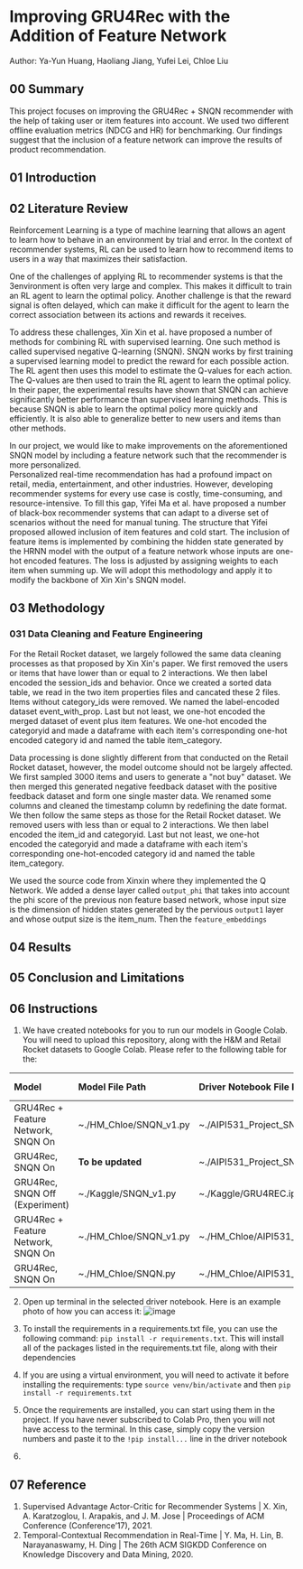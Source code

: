 # Improving GRU4Rec with the Addition of Feature Network
Author: Ya-Yun Huang, Haoliang Jiang, Yufei Lei, Chloe Liu
## 00 Summary
This project focuses on improving the GRU4Rec + SNQN recommender with the help of taking user or item features into account. We used two different offline evaluation metrics (NDCG and HR) for benchmarking. Our findings suggest that the inclusion of a feature network can improve the results of product recommendation. 
## 01 Introduction
## 02 Literature Review
Reinforcement Learning is a type of machine learning that allows an agent to learn how to behave in an environment by trial and error. In the context of recommender systems, RL can be used to learn how to recommend items to users in a way that maximizes their satisfaction.  

One of the challenges of applying RL to recommender systems is that the 3environment is often very large and complex. This makes it difficult to train an RL agent to learn the optimal policy. Another challenge is that the reward signal is often delayed, which can make it difficult for the agent to learn the correct association between its actions and rewards it receives.  

To address these challenges, Xin Xin et al. have proposed a number of methods for combining RL with supervised learning. One such method is called supervised negative Q-learning (SNQN). SNQN works by first training a supervised learning model to predict the reward for each possible action. The RL agent then uses this model to estimate the Q-values for each action. The Q-values are then used to train the RL agent to learn the optimal policy. In their paper, the experimental results have shown that SNQN can achieve significantly better performance than supervised learning methods. This is because SNQN is able to learn the optimal policy more quickly and efficiently. It is also able to generalize better to new users and items than other methods.  

In our project, we would like to make improvements on the aforementioned SNQN model by including a feature network such that the recommender is more personalized.  
Personalized real-time recommendation has had a profound impact on retail, media, entertainment, and other industries. However, developing recommender systems for every use case is costly, time-consuming, and resource-intensive. To fill this gap, Yifei Ma et al. have proposed a number of black-box recommender systems that can adapt to a diverse set of scenarios without the need for manual tuning. The structure that Yifei proposed allowed inclusion of item features and cold start. The inclusion of feature items is implemented by combining the hidden state generated by the HRNN model with the output of a feature network whose inputs are one-hot encoded features. The loss is adjusted by assigning weights to each item when summing up. We will adopt this methodology and apply it to modify the backbone of Xin Xin's SNQN model.
## 03 Methodology
### 031 Data Cleaning and Feature Engineering
For the Retail Rocket dataset, we largely followed the same data cleaning processes as that proposed by Xin Xin's paper. We first removed the users or items that have lower than or equal to 2 interactions. We then label encoded the session_ids and behavior. Once we created a sorted data table, we read in the two item properties files and cancated these 2 files. Items without category_ids were removed. We named the label-encoded dataset event_with_prop. Last but not least, we one-hot encoded the merged dataset of event plus item features. We one-hot encoded the categoryid and made a dataframe with each item's corresponding one-hot encoded category id and named the table item_category.  

Data processing is done slightly different from that conducted on the Retail Rocket dataset, however, the model outcome should not be largely affected. We first sampled 3000 items and users to generate a "not buy" dataset. We then merged this generated negative feedback dataset with the positive feedback dataset and form one single master data. We renamed some columns and cleaned the timestamp column by redefining the date format. We then follow the same steps as those for the Retail Rocket dataset. We removed users with less than or equal to 2 interactions. We then label encoded the item_id and categoryid. Last but not least, we one-hot encoded the categoryid and made a dataframe with each item's corresponding one-hot-encoded category id and named the table item_category.  

We used the source code from Xinxin where they implemented the Q Network. We added a dense layer called `output_phi` that takes into account the phi score of the previous non feature based network, whose input size is the dimension of hidden states generated by the pervious `output1` layer and whose output size is the item_num. Then the `feature_embeddings` 
## 04 Results
## 05 Conclusion and Limitations
## 06 Instructions
1. We have created notebooks for you to run our models in Google Colab. You will need to upload this repository, along with the H&M and Retail Rocket datasets to Google Colab. Please refer to the following table for the:  

| Model | Model File Path| Driver Notebook File Path | Data Source |
|:--------------|:-------------|:-------------|:-------------
| GRU4Rec + Feature Network, SNQN On| ~./HM_Chloe/SNQN_v1.py | ~./AIPI531_Project_SNQN_itemfeatures_retailrocket.ipynb | Retail Rocket |
| GRU4Rec, SNQN On| **To be updated** | ~./AIPI531_Project_SNQN_retailrocket.ipynb | Retail Rocket |
| GRU4Rec, SNQN Off (Experiment) | ~./Kaggle/SNQN_v1.py | ~./Kaggle/GRU4REC.ipynb | Retail Rocket |
| GRU4Rec + Feature Network, SNQN On | ~./HM_Chloe/SNQN_v1.py | ~./HM_Chloe/AIPI531_Project_SNQN_itemfeatures_HM.ipynb | H&M |
| GRU4Rec, SNQN On | ~./HM_Chloe/SNQN.py | ~./HM_Chloe/AIPI531_Project_SNQN_HM.ipynb | H&M |


2. Open up terminal in the selected driver notebook. Here is an example photo of how you can access it: ![image](https://user-images.githubusercontent.com/90075179/236083065-e42fad95-ac6f-4b74-9651-c3de9728d20a.png)  

3. To install the requirements in a requirements.txt file, you can use the following command: `pip install -r requirements.txt`. This will install all of the packages listed in the requirements.txt file, along with their dependencies  

4. If you are using a virtual environment, you will need to activate it before installing the requirements: type `source venv/bin/activate` and then `pip install -r requirements.txt`  

5. Once the requirements are installed, you can start using them in the project. If you have never subscribed to Colab Pro, then you will not have access to the terminal. In this case, simply copy the version numbers and paste it to the `!pip install...` line in the driver notebook  

6. 

## 07 Reference
1. Supervised Advantage Actor-Critic for Recommender Systems | X. Xin, A. Karatzoglou, I. Arapakis, and J. M. Jose | Proceedings of ACM Conference (Conference’17), 2021.  
2. Temporal-Contextual Recommendation in Real-Time | Y. Ma, H. Lin, B. Narayanaswamy, H. Ding | The 26th ACM SIGKDD Conference on Knowledge Discovery and Data Mining, 2020.
